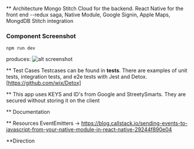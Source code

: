 

** Architecture
Mongo Stitch Cloud for the backend.
React Native for the front end 
   --redux saga, Native Module, Google Signin, Apple Maps, MongdDB Stitch integration

### Component Screenshot
```
npm run dev
```
produces:
![alt screenshot](https://github.com/jaxonetic-github/react-native-mongodb-stitch/blob/master/images/profileDemoUpdate.gif)


** Test Cases
 Testcases can be found in __tests__. There are examples of unit tests, integration tests, and e2e tests with Jest and Detox. [https://github.com/wix/Detox]


** This app uses KEYS and ID's from Google and StreetySmarts.  They are secured without storing it on the client

** Documentation


** Resources
EventEmitters -> https://blog.callstack.io/sending-events-to-javascript-from-your-native-module-in-react-native-29244f890e04


**Direction